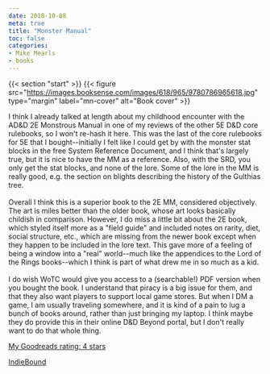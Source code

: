 ```yaml
---
date: 2018-10-08
meta: true
title: "Monster Manual"
toc: false
categories:
- Mike Mearls
- books
---
```


{{< section "start" >}}
{{< figure src="https://images.booksense.com/images/618/965/9780786965618.jpg" type="margin" label="mn-cover" alt="Book cover" >}}

I think I already talked at length about my childhood encounter with the AD&amp;D 2E Monstrous Manual in one of my reviews of the other 5E D&amp;D core rulebooks, so I won't re-hash it here. This was the last of the core rulebooks for 5E that I bought--initially I felt like I could get by with the monster stat blocks in the free System Reference Document, and I think that's largely true, but it is nice to have the MM as a reference. Also, with the SRD, you only get the stat blocks, and none of the lore. Some of the lore in the MM is really good, e.g. the section on blights describing the history of the Gulthias tree.<br /><br />Overall I think this is a superior book to the 2E MM, considered objectively. The art is miles better than the older book, whose art looks basically childish in comparison. However, I do miss a little bit about the 2E book, which styled itself more as a "field guide" and included notes on rarity, diet, social structure, etc., which are missing from the newer book except when they happen to be included in the lore text. This gave more of a feeling of being a window into a "real" world--much like the appendices to the Lord of the Rings books--which I think is part of what drew me in so much as a kid.<br /><br />I do wish WoTC would give you access to a (searchable!) PDF version when you bought the book. I understand that piracy is a big issue for them, and that they also want players to support local game stores. But when I DM a game, I am usually traveling somewhere, and it is kind of a pain to lug a bunch of books around, rather than just bringing my laptop. I think maybe they do provide this in their online D&amp;D Beyond portal, but I don't really want to do that whole thing.

[My Goodreads rating: 4 stars](https://www.goodreads.com/review/show/2535924438)  

[IndieBound](https://www.indiebound.org/book/9780786965618)
